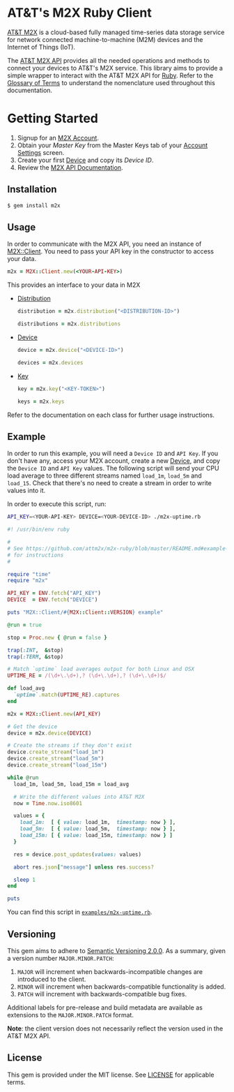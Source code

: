 # AT&T's M2X Ruby Client

[AT&T M2X](http://m2x.att.com) is a cloud-based fully managed time-series data storage service for network connected machine-to-machine (M2M) devices and the Internet of Things (IoT). 

The [AT&T M2X API](https://m2x.att.com/developer/documentation/v2/overview) provides all the needed operations and methods to connect your devices to AT&T's M2X service. This library aims to provide a simple wrapper to interact with the AT&T M2X API for [Ruby](https://www.ruby-lang.org/en/). Refer to the [Glossary of Terms](https://m2x.att.com/developer/documentation/v2/glossary) to understand the nomenclature used throughout this documentation.

Getting Started
==========================
1. Signup for an [M2X Account](https://m2x.att.com/signup).
2. Obtain your _Master Key_ from the Master Keys tab of your [Account Settings](https://m2x.att.com/account) screen.
2. Create your first [Device](https://m2x.att.com/devices) and copy its _Device ID_.
3. Review the [M2X API Documentation](https://m2x.att.com/developer/documentation/v2/overview).

## Installation

```bash
$ gem install m2x
```

## Usage

In order to communicate with the M2X API, you need an instance of [M2X::Client](lib/m2x/client.rb). You need to pass your API key in the constructor to access your data.

```ruby
m2x = M2X::Client.new(<YOUR-API-KEY>)
```

This provides an interface to your data in M2X

- [Distribution](lib/m2x/distribution.rb)
  ```ruby
  distribution = m2x.distribution("<DISTRIBUTION-ID>")

  distributions = m2x.distributions
  ```

- [Device](lib/m2x/device.rb)
  ```ruby
  device = m2x.device("<DEVICE-ID>")

  devices = m2x.devices
  ```

- [Key](lib/m2x/key.rb)
  ```ruby
  key = m2x.key("<KEY-TOKEN>")

  keys = m2x.keys
  ```

Refer to the documentation on each class for further usage instructions.

## Example

In order to run this example, you will need a `Device ID` and `API Key`. If you don't have any, access your M2X account, create a new [Device](https://m2x.att.com/devices), and copy the `Device ID` and `API Key` values. The following script will send your CPU load average to three different streams named `load_1m`, `load_5m` and `load_15`. Check that there's no need to create a stream in order to write values into it.

In order to execute this script, run:

```bash
API_KEY=<YOUR-API-KEY> DEVICE=<YOUR-DEVICE-ID> ./m2x-uptime.rb
```

```ruby
#! /usr/bin/env ruby

#
# See https://github.com/attm2x/m2x-ruby/blob/master/README.md#example-usage
# for instructions
#

require "time"
require "m2x"

API_KEY = ENV.fetch("API_KEY")
DEVICE  = ENV.fetch("DEVICE")

puts "M2X::Client/#{M2X::Client::VERSION} example"

@run = true

stop = Proc.new { @run = false }

trap(:INT,  &stop)
trap(:TERM, &stop)

# Match `uptime` load averages output for both Linux and OSX
UPTIME_RE = /(\d+\.\d+),? (\d+\.\d+),? (\d+\.\d+)$/

def load_avg
  `uptime`.match(UPTIME_RE).captures
end

m2x = M2X::Client.new(API_KEY)

# Get the device
device = m2x.device(DEVICE)

# Create the streams if they don't exist
device.create_stream("load_1m")
device.create_stream("load_5m")
device.create_stream("load_15m")

while @run
  load_1m, load_5m, load_15m = load_avg

  # Write the different values into AT&T M2X
  now = Time.now.iso8601

  values = {
    load_1m:  [ { value: load_1m,  timestamp: now } ],
    load_5m:  [ { value: load_5m,  timestamp: now } ],
    load_15m: [ { value: load_15m, timestamp: now } ]
  }

  res = device.post_updates(values: values)

  abort res.json["message"] unless res.success?

  sleep 1
end

puts

```

You can find this script in [`examples/m2x-uptime.rb`](examples/m2x-uptime.rb).

## Versioning

This gem aims to adhere to [Semantic Versioning 2.0.0](http://semver.org/). As a summary, given a version number `MAJOR.MINOR.PATCH`:

1. `MAJOR` will increment when backwards-incompatible changes are introduced to the client.
2. `MINOR` will increment when backwards-compatible functionality is added.
3. `PATCH` will increment with backwards-compatible bug fixes.

Additional labels for pre-release and build metadata are available as extensions to the `MAJOR.MINOR.PATCH` format.

**Note**: the client version does not necessarily reflect the version used in the AT&T M2X API.

## License

This gem is provided under the MIT license. See [LICENSE](LICENSE) for applicable terms.
